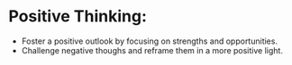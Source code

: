 # Positive Thinking:
 - Foster a positive outlook by focusing on strengths and opportunities.
 - Challenge negative thoughs and reframe them in a more positive light.
